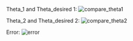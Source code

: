 
Theta_1 and Theta_desired 1:
![compare_theta1](https://cloud.githubusercontent.com/assets/11730626/12203279/3a698c82-b682-11e5-860c-47fbb97f2f6e.png)

Theta_2 and Theta_desired 2:
![compare_theta2](https://cloud.githubusercontent.com/assets/11730626/12203284/40ca1b32-b682-11e5-8b2a-63b0e9796f91.png)

Error:
![error](https://cloud.githubusercontent.com/assets/11730626/12203300/5021d714-b682-11e5-9924-eadf612e7677.png)
